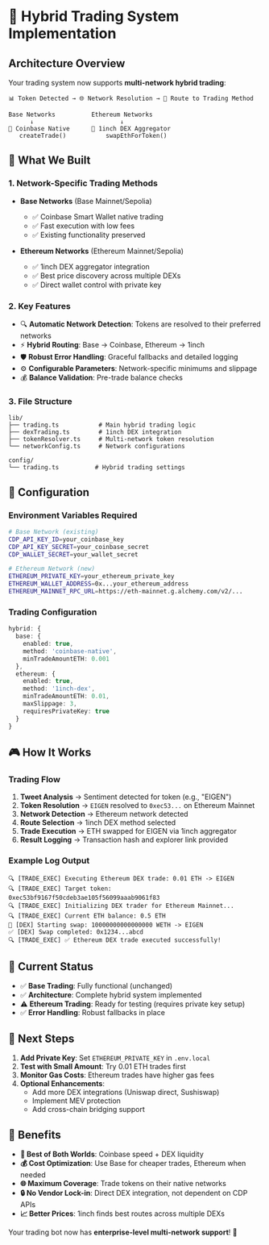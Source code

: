 # 🚀 Hybrid Trading System Implementation

## Architecture Overview

Your trading system now supports **multi-network hybrid trading**:

```
📊 Token Detected → 🌐 Network Resolution → 🔀 Route to Trading Method

Base Networks          Ethereum Networks
      ↓                        ↓
🏦 Coinbase Native      🔄 1inch DEX Aggregator
   createTrade()           swapEthForToken()
```

## 🎯 What We Built

### **1. Network-Specific Trading Methods**

- **Base Networks** (Base Mainnet/Sepolia)
  - ✅ Coinbase Smart Wallet native trading
  - ✅ Fast execution with low fees
  - ✅ Existing functionality preserved

- **Ethereum Networks** (Ethereum Mainnet/Sepolia)
  - ✅ 1inch DEX aggregator integration
  - ✅ Best price discovery across multiple DEXs
  - ✅ Direct wallet control with private key

### **2. Key Features**

- 🔍 **Automatic Network Detection**: Tokens are resolved to their preferred networks
- ⚡ **Hybrid Routing**: Base → Coinbase, Ethereum → 1inch
- 🛡️ **Robust Error Handling**: Graceful fallbacks and detailed logging
- ⚙️ **Configurable Parameters**: Network-specific minimums and slippage
- 💰 **Balance Validation**: Pre-trade balance checks

### **3. File Structure**

```
lib/
├── trading.ts           # Main hybrid trading logic
├── dexTrading.ts        # 1inch DEX integration
├── tokenResolver.ts     # Multi-network token resolution
└── networkConfig.ts     # Network configurations

config/
└── trading.ts          # Hybrid trading settings
```

## 🔧 Configuration

### **Environment Variables Required**

```bash
# Base Network (existing)
CDP_API_KEY_ID=your_coinbase_key
CDP_API_KEY_SECRET=your_coinbase_secret
CDP_WALLET_SECRET=your_wallet_secret

# Ethereum Network (new)
ETHEREUM_PRIVATE_KEY=your_ethereum_private_key
ETHEREUM_WALLET_ADDRESS=0x...your_ethereum_address
ETHEREUM_MAINNET_RPC_URL=https://eth-mainnet.g.alchemy.com/v2/...
```

### **Trading Configuration**

```typescript
hybrid: {
  base: {
    enabled: true,
    method: 'coinbase-native',
    minTradeAmountETH: 0.001
  },
  ethereum: {
    enabled: true,
    method: '1inch-dex',
    minTradeAmountETH: 0.01,
    maxSlippage: 3,
    requiresPrivateKey: true
  }
}
```

## 🎮 How It Works

### **Trading Flow**

1. **Tweet Analysis** → Sentiment detected for token (e.g., "EIGEN")
2. **Token Resolution** → `EIGEN` resolved to `0xec53...` on Ethereum Mainnet
3. **Network Detection** → Ethereum network detected
4. **Route Selection** → 1inch DEX method selected
5. **Trade Execution** → ETH swapped for EIGEN via 1inch aggregator
6. **Result Logging** → Transaction hash and explorer link provided

### **Example Log Output**

```
🔍 [TRADE_EXEC] Executing Ethereum DEX trade: 0.01 ETH -> EIGEN
🔍 [TRADE_EXEC] Target token: 0xec53bf9167f50cdeb3ae105f56099aaab9061f83
🔍 [TRADE_EXEC] Initializing DEX trader for Ethereum Mainnet...
🔍 [TRADE_EXEC] Current ETH balance: 0.5 ETH
🔄 [DEX] Starting swap: 10000000000000000 WETH -> EIGEN
✅ [DEX] Swap completed: 0x1234...abcd
🔍 [TRADE_EXEC] ✅ Ethereum DEX trade executed successfully!
```

## 🚦 Current Status

- ✅ **Base Trading**: Fully functional (unchanged)
- ✅ **Architecture**: Complete hybrid system implemented
- ⚠️ **Ethereum Trading**: Ready for testing (requires private key setup)
- ✅ **Error Handling**: Robust fallbacks in place

## 🔧 Next Steps

1. **Add Private Key**: Set `ETHEREUM_PRIVATE_KEY` in `.env.local`
2. **Test with Small Amount**: Try 0.01 ETH trades first
3. **Monitor Gas Costs**: Ethereum trades have higher gas fees
4. **Optional Enhancements**:
   - Add more DEX integrations (Uniswap direct, Sushiswap)
   - Implement MEV protection
   - Add cross-chain bridging support

## 🎯 Benefits

- **🚀 Best of Both Worlds**: Coinbase speed + DEX liquidity
- **💰 Cost Optimization**: Use Base for cheaper trades, Ethereum when needed
- **🌐 Maximum Coverage**: Trade tokens on their native networks
- **🔒 No Vendor Lock-in**: Direct DEX integration, not dependent on CDP APIs
- **📈 Better Prices**: 1inch finds best routes across multiple DEXs

Your trading bot now has **enterprise-level multi-network support**! 🎉